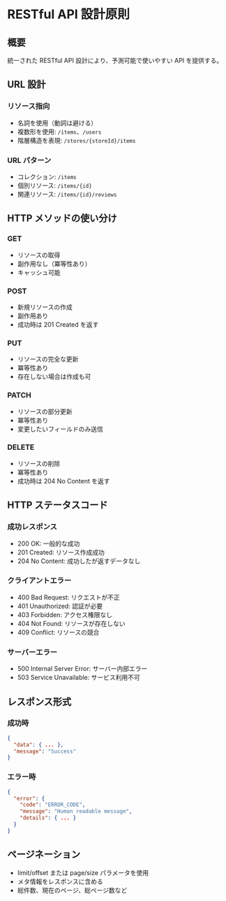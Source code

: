 # RESTful API 設計原則

## 概要
統一された RESTful API 設計により、予測可能で使いやすい API を提供する。

## URL 設計

### リソース指向
- 名詞を使用（動詞は避ける）
- 複数形を使用: `/items`、`/users`
- 階層構造を表現: `/stores/{storeId}/items`

### URL パターン
- コレクション: `/items`
- 個別リソース: `/items/{id}`
- 関連リソース: `/items/{id}/reviews`

## HTTP メソッドの使い分け

### GET
- リソースの取得
- 副作用なし（冪等性あり）
- キャッシュ可能

### POST
- 新規リソースの作成
- 副作用あり
- 成功時は 201 Created を返す

### PUT
- リソースの完全な更新
- 冪等性あり
- 存在しない場合は作成も可

### PATCH
- リソースの部分更新
- 冪等性あり
- 変更したいフィールドのみ送信

### DELETE
- リソースの削除
- 冪等性あり
- 成功時は 204 No Content を返す

## HTTP ステータスコード

### 成功レスポンス
- 200 OK: 一般的な成功
- 201 Created: リソース作成成功
- 204 No Content: 成功したが返すデータなし

### クライアントエラー
- 400 Bad Request: リクエストが不正
- 401 Unauthorized: 認証が必要
- 403 Forbidden: アクセス権限なし
- 404 Not Found: リソースが存在しない
- 409 Conflict: リソースの競合

### サーバーエラー
- 500 Internal Server Error: サーバー内部エラー
- 503 Service Unavailable: サービス利用不可

## レスポンス形式

### 成功時
```json
{
  "data": { ... },
  "message": "Success"
}
```

### エラー時
```json
{
  "error": {
    "code": "ERROR_CODE",
    "message": "Human readable message",
    "details": { ... }
  }
}
```

## ページネーション
- limit/offset または page/size パラメータを使用
- メタ情報をレスポンスに含める
- 総件数、現在のページ、総ページ数など